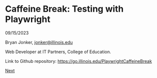 # Caffeine Break: Testing with Playwright

09/15/2023

Bryan Jonker, jonker@illinois.edu

Web Developer at IT Partners, College of Education.

Link to Github repository: https://go.illinois.edu/PlaywrightCaffeineBreak

[Next](./testing.md)

